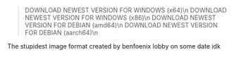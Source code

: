 > DOWNLOAD NEWEST VERSION FOR WINDOWS (x64)\n
> DOWNLOAD NEWEST VERSION FOR WINDOWS (x86)\n
> DOWNLOAD NEWEST VERSION FOR DEBIAN (amd64)\n
> DOWNLOAD NEWEST VERSION FOR DEBIAN (aarch64)\n

The stupidest image format created by benfoenix lobby on some date idk
